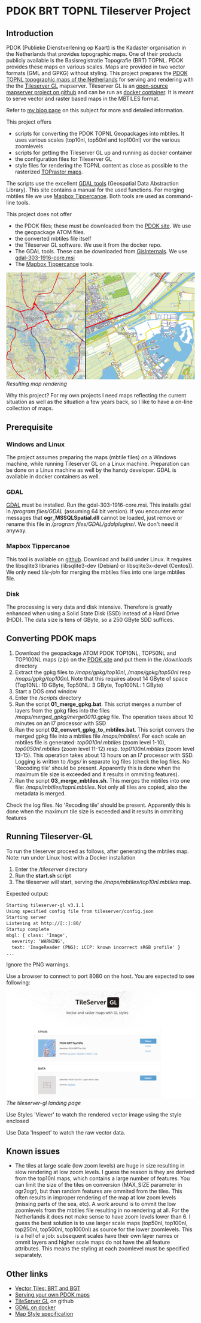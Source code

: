 # PDOK BRT TOPNL Tileserver Project
## Introduction
PDOK (Publieke Dienstverlening op Kaart) is the Kadaster organisation in the Netherlands that provides topographic maps. One of their products publicly available is the Basisregistratie Topografie (BRT) TOPNL. PDOK provides these maps on various scales. Maps are provided in two vector formats (GML and GPKG) without styling.
This project prepares the [PDOK TOPNL topographic maps of the Netherlands](https://www.pdok.nl/downloads/-/article/basisregistratie-topografie-brt-topnl) for serving and rendering with the the [Tileserver GL](https://tileserver.org/) mapserver. Tileserver GL is an [open-source mapserver project on github](https://github.com/maptiler/tileserver-gl) and can be run as [docker container](https://hub.docker.com/r/maptiler/tileserver-gl). It is meant to serve vector and raster based maps in the MBTILES format.

Refer to [my blog page](https://blog.studioblueplanet.net/?p=781) on this subject for more and detailed information.

This project offers
* scripts for converting the PDOK TOPNL Geopackages into mbtiles. It uses various scales (top10nl, top50nl and top100nl) vor the various zoomlevels
* scripts for getting the Tileserver GL up and running as docker container
* the configuration files for Tileserver GL
* style files for rendering the TOPNL content as close as possible to the rasterized [TOPraster maps](https://www.pdok.nl/introductie/-/article/dataset-basisregistratie-topografie-brt-topraster).

The scripts use the excellent [GDAL tools](https://gdal.org/) (Geospatial Data Abstraction Library). This site contains a manual for the used functions. For merging mbtiles file we use [Mapbox Tippercanoe](https://github.com/mapbox/tippecanoe). Both tools are used as command-line tools.

This project does not offer
* the PDOK files; these must be downloaded from the [PDOK site](https://www.pdok.nl/downloads/-/article/basisregistratie-topografie-brt-topnl). We use the geopackage ATOM files.
* the converted mbtiles file itself
* the Tileserver GL software. We use it from the docker repo.
* The GDAL tools. These can be downloaded from [GisInternals](https://www.gisinternals.com/query.html?content=filelist&file=release-1911-x64-gdal-mapserver.zip). We use [gdal-303-1916-core.msi](https://download.gisinternals.com/sdk/downloads/release-1916-gdal-3-3-3-mapserver-7-6-4/gdal-303-1916-core.msi)
* The [Mapbox Tippercanoe](https://github.com/mapbox/tippecanoe) tools. 

![](images/vectors2.png)
_Resulting map rendering_

Why this project? For my own projects I need maps reflecting the current situation as well as the situation a few years back, so I like to have a on-line collection of maps. 

## Prerequisite
### Windows and Linux
The project assumes preparing the maps (mbtile files) on a Windows machine, while running Tileserver GL on a Linux machine.
Preparation can be done on a Linux machine as well by the handy developer. GDAL is available in docker containers as well.

### GDAL
[GDAL](https://download.gisinternals.com/sdk/downloads/release-1916-gdal-3-3-3-mapserver-7-6-4/gdal-303-1916-core.msi) must be installed. Run the gdal-303-1916-core.msi. This installs gdal in _/program files/GDAL_ (assuming 64 bit version). If you encounter error messages that **ogr_MSSQLSpatial.dll** cannot be loaded, just remove or rename this file in _/program files/GDAL/gdalplugins/_. We don't need it anyway.

### Mapbox Tippercanoe
This tool is available on [github](https://github.com/mapbox/tippecanoe). Download and build under Linux. It requires the libsqlite3 libraries (libsqlite3-dev (Debian) or libsqlite3x-devel (Centos)). We only need _tile-join_ for merging the mbtiles files into one large mbtiles file.

### Disk
The processing is very data and disk intensive. Therefore 
 is greatly enhanced when using a Solid State Disk (SSD) instead of a Hard Drive (HDD). The data size is tens of GByte, so a 250 GByte SDD suffices. 

## Converting PDOK maps
1. Download the geopackage ATOM PDOK TOP10NL, TOP50NL and TOP100NL maps (zip) on the [PDOK site](https://www.pdok.nl/downloads/-/article/basisregistratie-topografie-brt-topnl) and put them in the _/downloads_ directory
1. Extract the gpkg files to _/maps/gpkg/top10nl_, _/maps/gpkg/top50nl_ resp _/maps/gpkg/top100nl_. Note that this requires about 14 GByte of space (Top10NL: 10 GByte, Top50NL: 3 GByte, Top100NL: 1 GByte)
1. Start a DOS cmd window
1. Enter the _/scripts_ directory
1. Run the script **01_merge_gpkg.bat**. This script merges a number of layers from the gpkg files into the files _/maps/merged_gpkg/merge0010.gpkg_ file. The operation takes about 10 minutes on an I7 processor with SSD
1. Run the script **02_convert_gpkg_to_mbtiles.bat**. This script convers the merged gpkg file into a mbtiles file _/maps/mbtiles/_. For each scale an mbtiles file is generated: _top0010nl.mbtiles_ (zoom level 1-10), _top0050nl.mbtiles_ (zoom level 11-12) resp. _top0100nl.mbtiles_  (zoom level 13-15). This operation takes about 13 hours on an I7 processor with SSD. Logging is written to _/logs/_ in separate log files (check the log files. No 'Recoding tile' should be present. Apparently this is done when the maximum tile size is exceeded and it results in ommiting features). 
1. Run the script **03_merge_mbtiles.sh**. This merges the mbtiles into one file: _/maps/mbtiles/topnl.mbtiles_. Not only all tiles are copied, also the metadata is merged. 

Check the log files. No 'Recoding tile' should be present. Apparently this is done when the maximum tile size is exceeded and it results in ommiting features

## Running Tileserver-GL
To run the tileserver proceed as follows, after generating the mbtiles map.
Note: run under Linux host with a Docker installation

1. Enter the _/tileserver_ directory 
2. Run the **start.sh** script
3. The tileserver will start, serving the _/maps/mbtiles/top10nl.mbtiles_ map. 

Expected output:
```
Starting tileserver-gl v3.1.1
Using specified config file from tileserver/config.json
Starting server
Listening at http://[::]:80/
Startup complete
mbgl: { class: 'Image',
  severity: 'WARNING',
  text: 'ImageReader (PNG): iCCP: known incorrect sRGB profile' }
...
```
Ignore the PNG warnings.

Use a browser to connect to port 8080 on the host. You are expected to see following:

![](images/output.png)
_The tileserver-gl landing page_

Use Styles 'Viewer' to watch the rendered vector image using the style enclosed

Use Data 'Inspect' to watch the raw vector data.

## Known issues
* The tiles at large scale (low zoom levels) are huge in size resulting in slow rendering at low zoom levels. I guess the reason is they are derived from the top10nl maps, which contains a large number of features. You can limit the size of the tiles on conversion (MAX_SIZE parameter in ogr2ogr), but than random features are ommited from the tiles. This often results in improper rendering of the map at low zoom levels (missing parts of the sea, etc). A work around is to ommit the low zoomlevels from the mbtiles file resulting in no rendering at all. For the Netherlands it does not make sense to have zoom levels lower than 6.
I guess the best solution is to use larger scale maps (top50nl, top100nl, top250nl, top500nl, top1000nl) as source for the lower zoomlevels. This is a hell of a job: subsequent scales have their own layer names or ommit layers and higher scale maps do not have the all feature attributes. This means the styling at each zoomlevel must be specified separately.

## Other links
* [Vector Tiles: BRT and BGT](https://github.com/PDOK/vectortiles-bgt-brt)
* [Serving your own PDOK maps](https://blog.studioblueplanet.net/?p=781)
* [TileServer GL](https://github.com/maptiler/tileserver-gl) on github
* [GDAL on docker](https://hub.docker.com/r/osgeo/gdal)
* [Map Style specification](https://docs.mapbox.com/mapbox-gl-js/style-spec/)